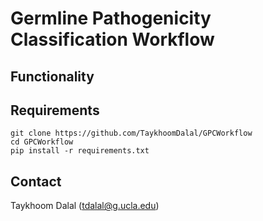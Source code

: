 # Germline Pathogenicity Classification Workflow

## Functionality


## Requirements

```
git clone https://github.com/TaykhoomDalal/GPCWorkflow
cd GPCWorkflow
pip install -r requirements.txt
```
## Contact
Taykhoom Dalal (tdalal@g.ucla.edu)